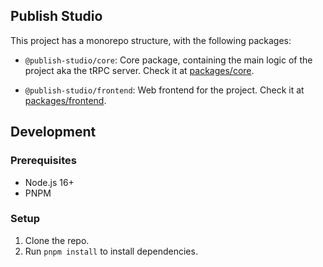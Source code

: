 ## Publish Studio

This project has a monorepo structure, with the following packages:

- `@publish-studio/core`: Core package, containing the main logic of the project aka the tRPC server. Check it at [packages/core](packages/core).

- `@publish-studio/frontend`: Web frontend for the project. Check it at [packages/frontend](packages/frontend).

## Development

### Prerequisites

- Node.js 16+
- PNPM

### Setup

1. Clone the repo.
2. Run `pnpm install` to install dependencies.
